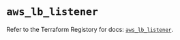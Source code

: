 # `aws_lb_listener`

Refer to the Terraform Registory for docs: [`aws_lb_listener`](https://registry.terraform.io/providers/hashicorp/aws/5.5.0/docs/resources/lb_listener).
